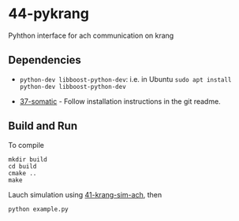 # 44-pykrang
Pyhthon interface for ach communication on krang

## Dependencies

- `python-dev libboost-python-dev`: i.e. in Ubuntu `sudo apt install python-dev libboost-python-dev`

- [37-somatic](https://github.gatech.edu/WholeBodyControlAttempt1/37-somatic) - Follow installation instructions in the git readme.



## Build and Run

To compile

    mkdir build
    cd build
    cmake ..
    make

Lauch simulation using [41-krang-sim-ach](https://github.gatech.edu/WholeBodyControlAttempt1/41-krang-sim-ach), then

    python example.py
